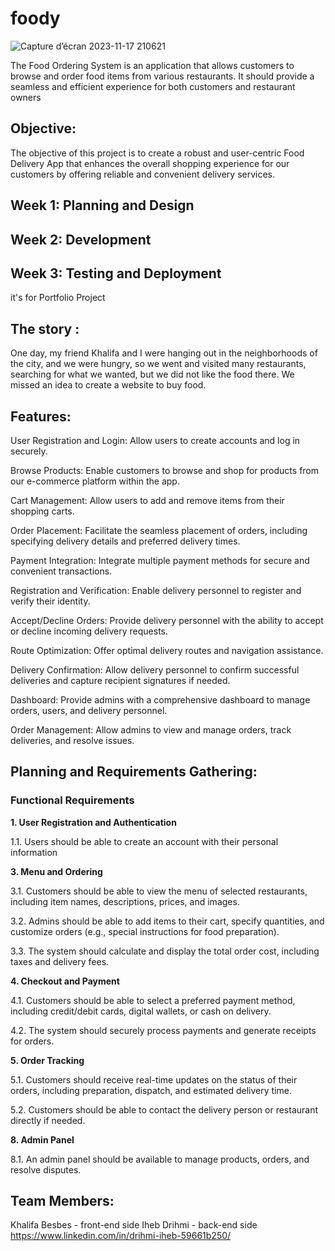 # foody


![Capture d’écran 2023-11-17 210621](https://github.com/iheb-drihmi/foody/assets/112869342/e874160d-96b1-4600-9723-6b257a3ab686)


The Food Ordering System is an application that allows customers to browse and order food items from various restaurants. It should provide a seamless and efficient experience for both customers and restaurant owners
## Objective: 
The objective of this project is to create a robust and user-centric Food Delivery App that enhances the overall shopping experience for our customers by offering reliable and convenient delivery services.

## Week 1: Planning and Design
## Week 2: Development
## Week 3: Testing and Deployment
it's for Portfolio Project
## The story :
One day, my friend Khalifa and I were hanging out in the neighborhoods of the city, and we were hungry, so we went and visited many restaurants, searching for what we wanted, but we did not like the food there. We missed an idea to create a website to buy food.


## Features:
User Registration and Login: Allow users to create accounts and log in securely.


Browse Products: Enable customers to browse and shop for products from our e-commerce platform within the app.




Cart Management: Allow users to add and remove items from their shopping carts.







Order Placement: Facilitate the seamless placement of orders, including specifying delivery details and preferred delivery times.



Payment Integration: Integrate multiple payment methods for secure and convenient transactions.





Registration and Verification: Enable delivery personnel to register and verify their identity.



Accept/Decline Orders: Provide delivery personnel with the ability to accept or decline incoming delivery requests.



Route Optimization: Offer optimal delivery routes and navigation assistance.




Delivery Confirmation: Allow delivery personnel to confirm successful deliveries and capture recipient signatures if needed.








Dashboard: Provide admins with a comprehensive dashboard to manage orders, users, and delivery personnel.









Order Management: Allow admins to view and manage orders, track deliveries, and resolve issues.

## Planning and Requirements Gathering:

### **Functional Requirements**

**1. User Registration and Authentication**

1.1. Users should be able to create an account with their personal information 

**3. Menu and Ordering**

3.1. Customers should be able to view the menu of selected restaurants, including item names, descriptions, prices, and images.

3.2. Admins should be able to add items to their cart, specify quantities, and customize orders (e.g., special instructions for food preparation).

3.3. The system should calculate and display the total order cost, including taxes and delivery fees.

**4. Checkout and Payment**

4.1. Customers should be able to select a preferred payment method, including credit/debit cards, digital wallets, or cash on delivery.

4.2. The system should securely process payments and generate receipts for orders.

**5. Order Tracking**

5.1. Customers should receive real-time updates on the status of their orders, including preparation, dispatch, and estimated delivery time.

5.2. Customers should be able to contact the delivery person or restaurant directly if needed.

**8. Admin Panel**

8.1. An admin panel should be available to manage products, orders, and resolve disputes.
## Team Members:
Khalifa Besbes - front-end side
Iheb Drihmi - back-end side
https://www.linkedin.com/in/drihmi-iheb-59661b250/
